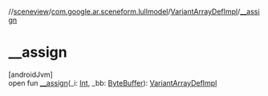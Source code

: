 //[sceneview](../../../index.md)/[com.google.ar.sceneform.lullmodel](../index.md)/[VariantArrayDefImpl](index.md)/[__assign](__assign.md)

# __assign

[androidJvm]\
open fun [__assign](__assign.md)(_i: [Int](https://kotlinlang.org/api/latest/jvm/stdlib/kotlin/-int/index.html), _bb: [ByteBuffer](https://developer.android.com/reference/kotlin/java/nio/ByteBuffer.html)): [VariantArrayDefImpl](index.md)
